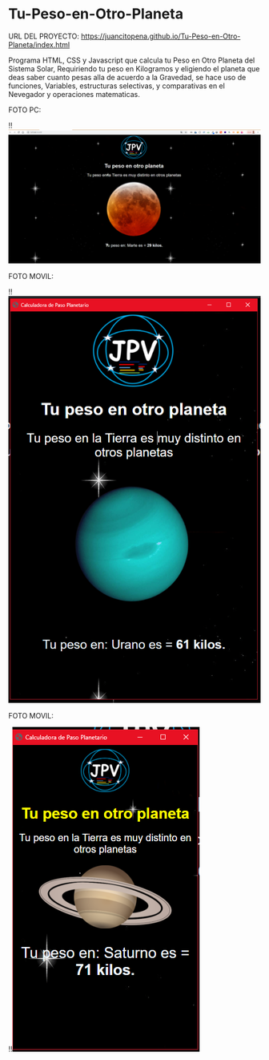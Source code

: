 # Tu-Peso-en-Otro-Planeta

URL DEL PROYECTO: https://juancitopena.github.io/Tu-Peso-en-Otro-Planeta/index.html
										
Programa HTML, CSS y Javascript que calcula tu Peso en Otro Planeta del Sistema Solar, Requiriendo tu peso en Kilogramos y eligiendo el planeta que deas saber cuanto pesas alla de acuerdo a la Gravedad, se hace uso de funciones, Variables, estructuras selectivas, y comparativas en el Nevegador y operaciones matematicas.

FOTO PC:

!!![](img/Imagen1.png)

FOTO MOVIL:

!!![](img/3.png)

FOTO MOVIL:

!!![](img/4.png)

							


